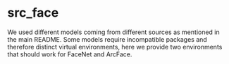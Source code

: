 # src_face

We used different models coming from different sources as mentioned in the main README. Some models require incompatible packages and therefore distinct virtual environments, here we provide two environments that should work for FaceNet and ArcFace.

